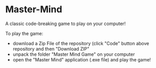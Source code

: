 # Master-Mind
A classic code-breaking game to play on your computer!

To play the game:
- download a Zip File of the repository (click "Code" button above repository and then "Download ZIP"
- unpack the folder "Master Mind Game" on your computer
- open the "Master Mind" application (.exe file) and play the game!
